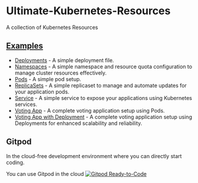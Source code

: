 # Ultimate-Kubernetes-Resources
A collection of Kubernetes Resources

## [Examples](https://github.com/DhanushNehru/Ultimate-Kubernetes-Resources/tree/main/examples)
- [Deployments](https://github.com/DhanushNehru/Ultimate-Kubernetes-Resources/tree/main/examples/deployments) - A simple deployment file.
- [Namespaces](https://github.com/DhanushNehru/Ultimate-Kubernetes-Resources/tree/main/examples/namespaces) - A simple namespace and resource quota configuration to manage cluster resources effectively.
- [Pods](https://github.com/DhanushNehru/Ultimate-Kubernetes-Resources/tree/main/examples/pods) - A simple pod setup.
- [ReplicaSets](https://github.com/DhanushNehru/Ultimate-Kubernetes-Resources/tree/main/examples/replicasets) -  A simple replicaset to manage and automate updates for your application pods.
- [Service](https://github.com/DhanushNehru/Ultimate-Kubernetes-Resources/tree/main/examples/service) - A simple service to expose your applications using Kubernetes services.
- [Voting App](https://github.com/DhanushNehru/Ultimate-Kubernetes-Resources/tree/main/examples/voting-app) - A complete voting application setup using Pods.
- [Voting App with Deployment](https://github.com/DhanushNehru/Ultimate-Kubernetes-Resources/tree/main/examples/voting-app-with-deployment) - A complete voting application setup using Deployments for enhanced scalability and reliability.

## Gitpod
In the cloud-free development environment where you can directly start coding.

You can use Gitpod in the cloud  [![Gitpod Ready-to-Code](https://img.shields.io/badge/Gitpod-Ready--to--Code-blue?logo=gitpod)](https://gitpod.io/#https://github.com/DhanushNehru/Ultimate-Kubernetes-Resources/)
